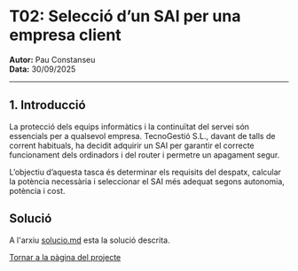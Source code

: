 # T02: Selecció d’un SAI per una empresa client

**Autor:** Pau Constanseu  
**Data:** 30/09/2025

---

## 1. Introducció

La protecció dels equips informàtics i la continuïtat del servei són essencials per a qualsevol empresa. TecnoGestió S.L., davant de talls de corrent habituals, ha decidit adquirir un SAI per garantir el correcte funcionament dels ordinadors i del router i permetre un apagament segur.

L’objectiu d’aquesta tasca és determinar els requisits del despatx, calcular la potència necessària i seleccionar el SAI més adequat segons autonomia, potència i cost.


## Solució


A l'arxiu [solucio.md](/Tasca2/solucio.md) esta la solució descrita.


[Tornar a la pàgina del projecte](../)



